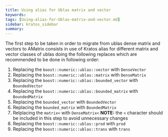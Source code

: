 ```yaml
---
title: Using alias for Ublas matrix and vector
keywords: 
tags: [Using-alias-for-Ublas-matrix-and-vector.md]
sidebar: kratos_sidebar
summary: 
---
```


The first step to be taken in order to migrate from ublas dense matrix and vectors to AMatrix consists in use of Kratos alias for different matrix and vector classes of ublas doing the following replaces which are recommended to be done in following order:

1. Replacing the `boost::numeric::ublas::vector` with `DenseVector`
2. Replacing the `boost::numeric::ublas::matrix` with `DenseMatrix`
3. Replacing the `boost::numeric::ublas::bounded_vector` with `BoundedVector`
4. Replacing the `boost::numeric::ublas::bounded_matrix` with `BoundedMatrix`
5. Replacing the `bounded_vector` with `BoundedVector`
6. Replacing the `bounded_matrix` with `BoundedMatrix`
7. Relplacing the `matrix<` with `DenseMatrix<` **NOTE:** the `<` character should be included in this step to avoid unnecessary changes
8. Replacing the `boost::numeric::ublas::prod` with `prod`
9. Replacing the `boost::numeric::ublas::trans` with `trans`


